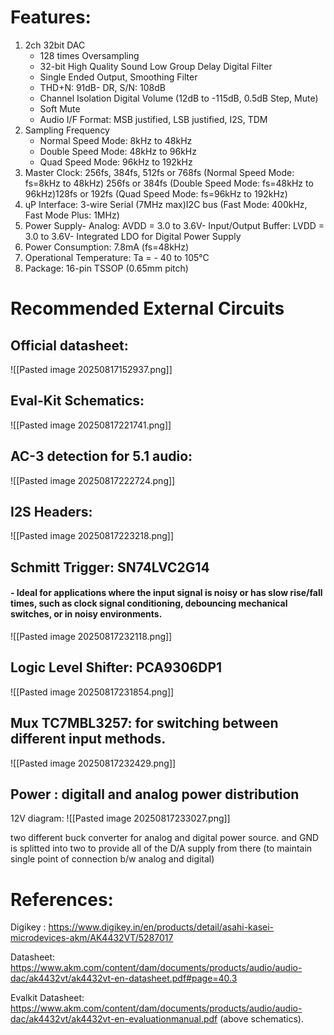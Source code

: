# Features:

1. 2ch 32bit DAC
	- 128 times Oversampling
	- 32-bit High Quality Sound Low Group Delay Digital Filter
	- Single Ended Output, Smoothing Filter
	- THD+N: 91dB- DR, S/N: 108dB
	- Channel Isolation Digital Volume (12dB to -115dB, 0.5dB Step, Mute)
	- Soft Mute
	- Audio I/F Format: MSB justified, LSB justified, I2S, TDM
2. Sampling Frequency
	- Normal Speed Mode: 8kHz to 48kHz
	- Double Speed Mode: 48kHz to 96kHz
	- Quad Speed Mode: 96kHz to 192kHz
3. Master Clock:
	256fs, 384fs, 512fs or 768fs         (Normal Speed Mode: fs=8kHz to 48kHz)
	256fs or 384fs                              (Double Speed Mode: fs=48kHz to 96kHz)128fs or 192fs                  (Quad Speed Mode: fs=96kHz to 192kHz)
4. ɥP Interface: 3-wire Serial (7MHz max)I2C bus (Fast Mode: 400kHz, Fast Mode Plus: 1MHz)
5. Power Supply- Analog: AVDD = 3.0 to 3.6V- Input/Output Buffer: LVDD = 3.0 to 3.6V- Integrated LDO for Digital Power Supply
6. Power Consumption: 7.8mA (fs=48kHz)
7. Operational Temperature: Ta = - 40 to 105°C
8. Package: 16-pin TSSOP (0.65mm pitch)

# Recommended External Circuits

## Official datasheet:

![[Pasted image 20250817152937.png]]

## Eval-Kit Schematics:

![[Pasted image 20250817221741.png]]

## AC-3 detection for 5.1 audio:

![[Pasted image 20250817222724.png]]


## I2S Headers:


![[Pasted image 20250817223218.png]]



## Schmitt Trigger: SN74LVC2G14
####  - Ideal for applications where the input signal is noisy or has slow rise/fall times, such as clock signal conditioning, debouncing mechanical switches, or in noisy environments.

![[Pasted image 20250817232118.png]]


## Logic Level Shifter: PCA9306DP1 

![[Pasted image 20250817231854.png]]


## Mux TC7MBL3257: for switching between different input methods.

![[Pasted image 20250817232429.png]]



## Power : digitall and analog power distribution

12V diagram:
![[Pasted image 20250817233027.png]]

two different buck converter for analog and digital power source. and GND is splitted into two to provide all of the D/A supply from there (to maintain single point of connection b/w analog and digital)







# References: 

Digikey : https://www.digikey.in/en/products/detail/asahi-kasei-microdevices-akm/AK4432VT/5287017

Datasheet: https://www.akm.com/content/dam/documents/products/audio/audio-dac/ak4432vt/ak4432vt-en-datasheet.pdf#page=40.3


Evalkit Datasheet: https://www.akm.com/content/dam/documents/products/audio/audio-dac/ak4432vt/ak4432vt-en-evaluationmanual.pdf  (above schematics).

